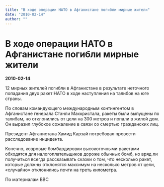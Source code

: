 ```yaml
---
title: "В ходе операции НАТО в Афганистане погибли мирные жители"
date: "2010-02-14"
author: ""
---
```


# В ходе операции НАТО в Афганистане погибли мирные жители

**2010-02-14** 

12 мирных жителей погибли в Афганистане в результате неточного попадания двух ракет НАТО в ходе наступления на талибов на юге страны.

По словам командующего международным контингентом в Афганистане генерала Стэнли Маккристала, ракеты были выпущены по талибам, но отклонились от цели на 300 метров и попали в жилой дом. Он выразил глубокое сожаление в связи со смертью гражданских лиц.

Президент Афганистана Хамид Карзай потребовал провести расследование инцидента.

Конечно, ковровые бомбардировки высокоточными ракетами обходятся для налогоплательщиков дороже обычных бомб, но вряд ли получиться всегда рассказывать сказки о том, что несколько ракет, которые должны отклонятся максимум на несколько метров от цели, «случайно» отклонились почти на треть километра.

По материалам ВВС